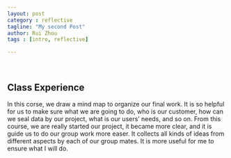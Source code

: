 ```yaml
---
layout: post
category : reflective
tagline: "My second Post"
author: Rui Zhou
tags : [intro, reflective]

---
```

​
​
​
##  Class Experience
In this corse, we draw a mind map to organize our final work. It is so helpful for us to make sure what we are going to do, who is our customer, how can we seal data by our project, what is our users’ needs, and so on. From this course, we are really started our project, it became more clear, and it is guide us to do our group work more easer.
It collects all kinds of ideas from different aspects by each of our group mates. 
It is more useful for me to ensure what I will do.

